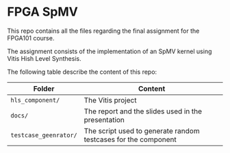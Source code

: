 # FPGA SpMV

This repo contains all the files regarding the final assignment for the FPGA101 course.

The assignment consists of the implementation of an SpMV kernel using Vitis Hish Level Synthesis.

The following table describe the content of this repo:

| Folder | Content |
| --------------------- | -------------------------------------------------------------- |
| `hls_component/`      | The Vitis project                                              |
| `docs/`               | The report and the slides used in the presentation             |
| `testcase_geenrator/` | The script used to generate random testcases for the component |
